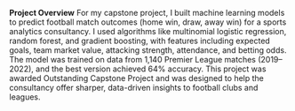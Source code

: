 **Project Overview**
For my capstone project, I built machine learning models to predict football match outcomes (home win, draw, away win) for a sports analytics consultancy. I used algorithms like multinomial logistic regression, random forest, and gradient boosting, with features including expected goals, team market value, attacking strength, attendance, and betting odds.
The model was trained on data from 1,140 Premier League matches (2019–2022), and the best version achieved 64% accuracy. This project was awarded Outstanding Capstone Project and was designed to help the consultancy offer sharper, data-driven insights to football clubs and leagues.
